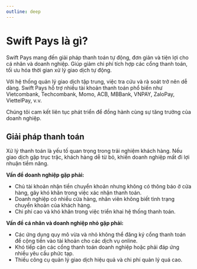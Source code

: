 ```yaml
---
outline: deep
---
```


# Swift Pays là gì?

Swift Pays mang đến giải pháp thanh toán tự động, đơn giản và tiện lợi cho cá nhân và doanh nghiệp. Giúp giảm chi phí tích hợp các cổng thanh toán, tối ưu hóa thời gian xử lý giao dịch tự động.

Với hệ thống quản lý giao dịch tập trung, việc tra cứu và rà soát trở nên dễ dàng. Swift Pays hỗ trợ nhiều tài khoản thanh toán phổ biến như Vietcombank, Techcombank, Momo, ACB, MBBank, VNPAY, ZaloPay, ViettelPay, v.v.

Chúng tôi cam kết liên tục phát triển để đồng hành cùng sự tăng trưởng của doanh nghiệp.

## Giải pháp thanh toán

Xử lý thanh toán là yếu tố quan trọng trong trải nghiệm khách hàng. Nếu giao dịch gặp trục trặc, khách hàng dễ từ bỏ, khiến doanh nghiệp mất đi lợi nhuận tiềm năng.

**Vấn đề doanh nghiệp gặp phải:**

- Chủ tài khoản nhận tiền chuyển khoản nhưng không có thông báo ở cửa hàng, gây khó khăn trong việc xác nhận thanh toán.
- Doanh nghiệp có nhiều cửa hàng, nhân viên không biết tình trạng chuyển khoản của khách hàng.
- Chi phí cao và khó khăn trong việc triển khai hệ thống thanh toán.

**Vấn đề cá nhân và doanh nghiệp nhỏ gặp phải:**

- Các ứng dụng quy mô vừa và nhỏ không thể đăng ký cổng thanh toán để cộng tiền vào tài khoản cho các dịch vụ online.
- Khó tiếp cận các cổng thanh toán doanh nghiệp hoặc phải đáp ứng nhiều yêu cầu phức tạp.
- Thiếu công cụ quản lý giao dịch hiệu quả và chi phí quản lý quá cao.
